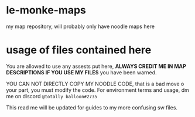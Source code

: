 # le-monke-maps
my map repository, will probably only have noodle maps here

# usage of files contained here
You are allowed to use any assests put here, **ALWAYS CREDIT ME IN MAP DESCRIPTIONS IF YOU USE MY FILES** you have been warned.

YOU CAN NOT DIRECTLY COPY MY NOODLE CODE, that is a bad move o your part, you must modify the code. For environment terms and usage, dm me on discord `@totally balloon#2735`

This read me will be updated for guides to my more confusing sw files.
